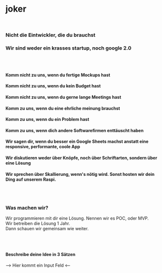 # joker
<br />

### Nicht die Eintwickler, die du brauchst
### Wir sind weder ein krasses startup, noch google 2.0

<br />
<br />

#### Komm nicht zu uns, wenn du fertige Mockups hast
#### Komm nicht zu uns, wenn du kein Budget hast
#### Komm nicht zu uns, wenn du gerne lange Meetings hast
#### Komm zu uns, wenn du eine ehrliche meinung brauchst
#### Komm zu uns, wenn du ein Problem hast
#### Komm zu uns, wenn dich andere Softwarefirmen enttäuscht haben
#### Wir sagen dir, wenn du besser ein Google Sheets machst anstatt eine responsive, performante, coole App
#### Wir diskutieren weder über Knöpfe, noch über Schriftarten, sondern über eine Lösung
#### Wir sprechen über Skallierung, wenn's nötig wird. Sonst hosten wir dein Ding auf unserem Raspi.

<br />
<br />

### Was machen wir?
Wir programmieren mit dir eine Lösung. Nennen wir es POC, oder MVP.<br />
Wir betreiben die Lösung 1 Jahr.<br />
Dann schauen wir gemeinsam wie weiter.

<br />
<br />

#### Beschreibe deine Idee in 3 Sätzen
--> Hier kommt ein Input Feld <--
